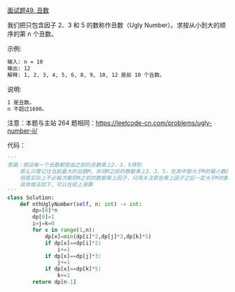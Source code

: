 [面试题49. 丑数](https://leetcode-cn.com/problems/chou-shu-lcof/)

我们把只包含因子 2、3 和 5 的数称作丑数（Ugly Number）。求按从小到大的顺序的第 n 个丑数。

示例:
```sh
输入: n = 10
输出: 12
解释: 1, 2, 3, 4, 5, 6, 8, 9, 10, 12 是前 10 个丑数。
```
说明:  
```sh
1 是丑数。
n 不超过1690。
```
注意：本题与主站 264 题相同：https://leetcode-cn.com/problems/ugly-number-ii/

代码：
```python
'''
思路：假设每一个丑数都是由之前的丑数乘上2、3、5得到
    那么只需记住当前最大的丑数M，并将M之前的数都乘上2、3、5，在其中取大于M的最小数即可
    但是实际上不必每次都将M之前的数都乘上因子，只用关注那些乘上因子之后一定大于M的数
    具体做法如下，可以在纸上演算
'''
class Solution:
    def nthUglyNumber(self, n: int) -> int:
        dp=[0]*n
        dp[0]=1
        i=j=k=0
        for x in range(1,n):
            dp[x]=min(dp[i]*2,dp[j]*3,dp[k]*5)
            if dp[x]==dp[i]*2:
                i+=1
            if dp[x]==dp[j]*3:
                j+=1
            if dp[x]==dp[k]*5:
                k+=1
        return dp[n-1]
```
